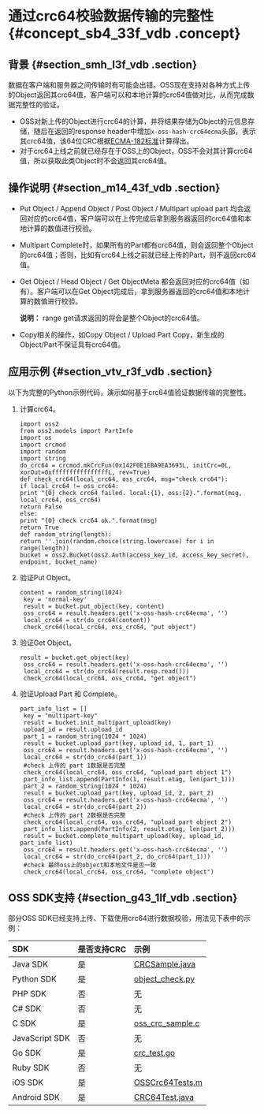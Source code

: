 # 通过crc64校验数据传输的完整性 {#concept_sb4_33f_vdb .concept}

## 背景 {#section_smh_l3f_vdb .section}

数据在客户端和服务器之间传输时有可能会出错。OSS现在支持对各种方式上传的Object返回其crc64值，客户端可以和本地计算的crc64值做对比，从而完成数据完整性的验证。

-   OSS对新上传的Object进行crc64的计算，并将结果存储为Object的元信息存储，随后在返回的response header中增加`x-oss-hash-crc64ecma`头部，表示其crc64值，该64位CRC根据[ECMA-182标准](http://www.ecma-international.org/publications/standards/Ecma-182.htm)计算得出。
-   对于crc64上线之前就已经存在于OSS上的Object，OSS不会对其计算crc64值，所以获取此类Object时不会返回其crc64值。

## 操作说明 {#section_m14_43f_vdb .section}

-   Put Object / Append Object / Post Object / Multipart upload part 均会返回对应的crc64值，客户端可以在上传完成后拿到服务器返回的crc64值和本地计算的数值进行校验。

-   Multipart Complete时，如果所有的Part都有crc64值，则会返回整个Object的crc64值；否则，比如有crc64上线之前就已经上传的Part，则不返回crc64值。

-   Get Object / Head Object / Get ObjectMeta 都会返回对应的crc64值（如有）。客户端可以在Get Object完成后，拿到服务器返回的crc64值和本地计算的数值进行校验。

    **说明：** range get请求返回的将会是整个Object的crc64值。

-   Copy相关的操作，如Copy Object / Upload Part Copy，新生成的Object/Part不保证具有crc64值。

## 应用示例 {#section_vtv_r3f_vdb .section}

以下为完整的Python示例代码，演示如何基于crc64值验证数据传输的完整性。

1.  计算crc64。

    ```
    import oss2
    from oss2.models import PartInfo
    import os
    import crcmod
    import random
    import string
    do_crc64 = crcmod.mkCrcFun(0x142F0E1EBA9EA3693L, initCrc=0L, xorOut=0xffffffffffffffffL, rev=True)
    def check_crc64(local_crc64, oss_crc64, msg="check crc64"):
    if local_crc64 != oss_crc64:
    print "{0} check crc64 failed. local:{1}, oss:{2}.".format(msg, local_crc64, oss_crc64)
    return False
    else:
    print "{0} check crc64 ok.".format(msg)
    return True
    def random_string(length):
    return ''.join(random.choice(string.lowercase) for i in range(length))
    bucket = oss2.Bucket(oss2.Auth(access_key_id, access_key_secret), endpoint, bucket_name)
    ```

2.  验证Put Object。

    ```
    content = random_string(1024)
     key = 'normal-key'
     result = bucket.put_object(key, content)
     oss_crc64 = result.headers.get('x-oss-hash-crc64ecma', '')
     local_crc64 = str(do_crc64(content))
     check_crc64(local_crc64, oss_crc64, "put object")
    ```

3.  验证Get Object。

    ```
    result = bucket.get_object(key)
     oss_crc64 = result.headers.get('x-oss-hash-crc64ecma', '')
     local_crc64 = str(do_crc64(result.resp.read()))
     check_crc64(local_crc64, oss_crc64, "get object")
    ```

4.  验证Upload Part 和 Complete。

    ```
    part_info_list = []
     key = "multipart-key"
     result = bucket.init_multipart_upload(key)
     upload_id = result.upload_id
     part_1 = random_string(1024 * 1024)
     result = bucket.upload_part(key, upload_id, 1, part_1)
     oss_crc64 = result.headers.get('x-oss-hash-crc64ecma', '')
     local_crc64 = str(do_crc64(part_1))
     #check 上传的 part 1数据是否完整
     check_crc64(local_crc64, oss_crc64, "upload_part object 1")
     part_info_list.append(PartInfo(1, result.etag, len(part_1)))
     part_2 = random_string(1024 * 1024)
     result = bucket.upload_part(key, upload_id, 2, part_2)
     oss_crc64 = result.headers.get('x-oss-hash-crc64ecma', '')
     local_crc64 = str(do_crc64(part_2))
     #check 上传的 part 2数据是否完整
     check_crc64(local_crc64, oss_crc64, "upload_part object 2")
     part_info_list.append(PartInfo(2, result.etag, len(part_2)))
     result = bucket.complete_multipart_upload(key, upload_id, part_info_list)
     oss_crc64 = result.headers.get('x-oss-hash-crc64ecma', '')
     local_crc64 = str(do_crc64(part_2, do_crc64(part_1)))
     #check 最终oss上的object和本地文件是否一致
     check_crc64(local_crc64, oss_crc64, "complete object")
    ```


## OSS SDK支持 {#section_g43_1lf_vdb .section}

部分OSS SDK已经支持上传、下载使用crc64进行数据校验，用法见下表中的示例：

|SDK|是否支持CRC|示例|
|:--|:------|:-|
|Java SDK|是|[CRCSample.java](https://github.com/aliyun/aliyun-oss-java-sdk/blob/master/src/samples/CRCSample.java)|
|Python SDK|是|[object\_check.py](https://github.com/aliyun/aliyun-oss-python-sdk/blob/master/examples/object_check.py)|
|PHP SDK|否|无|
|C\# SDK|否|无|
|C SDK|是|[oss\_crc\_sample.c](https://github.com/aliyun/aliyun-oss-c-sdk/blob/master/oss_c_sdk_sample/oss_crc_sample.c)|
|JavaScript SDK|否|无|
|Go SDK|是|[crc\_test.go](https://github.com/aliyun/aliyun-oss-go-sdk/blob/master/oss/crc_test.go)|
|Ruby SDK|否|无|
|iOS SDK|是|[OSSCrc64Tests.m](https://github.com/aliyun/aliyun-oss-ios-sdk/blob/master/AliyunOSSiOSTests/OSSCrc64Tests.m)|
|Android SDK|是|[CRC64Test.java](https://github.com/aliyun/aliyun-oss-android-sdk/blob/master/oss-android-sdk/src/androidTest/java/com/alibaba/sdk/android/CRC64Test.java)|


